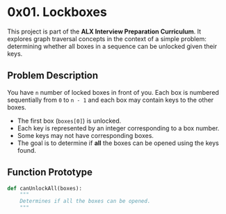 # 0x01. Lockboxes

This project is part of the **ALX Interview Preparation Curriculum**. It explores graph traversal concepts in the context of a simple problem: determining whether all boxes in a sequence can be unlocked given their keys.

## Problem Description

You have `n` number of locked boxes in front of you. Each box is numbered sequentially from `0` to `n - 1` and each box may contain keys to the other boxes.

- The first box (`boxes[0]`) is unlocked.
- Each key is represented by an integer corresponding to a box number.
- Some keys may not have corresponding boxes.
- The goal is to determine if **all** the boxes can be opened using the keys found.

## Function Prototype

```python
def canUnlockAll(boxes):
    """
    Determines if all the boxes can be opened.
    """
